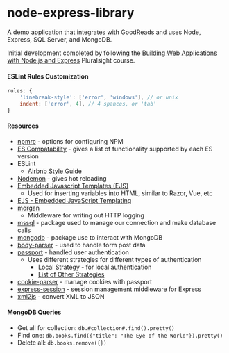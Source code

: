 # node-express-library
A demo application that integrates with GoodReads and uses Node, Express, SQL Server, and MongoDB.

Initial development completed by following the [Building Web Applications with Node.js and Express](https://app.pluralsight.com/library/courses/nodejs-express-web-applications-update/table-of-contents) Pluralsight course.

#### ESLint Rules Customization
``` javascript
rules: {
    'linebreak-style': ['error', 'windows'], // or unix
    indent: ['error', 4], // 4 spances, or 'tab'
}
```

#### Resources
- [npmrc](https://docs.npmjs.com/files/npmrc) - options for configuring NPM
- [ES Compatability](http://node.green) - gives a list of functionality supported by each ES version
- ESLint
    - [Airbnb Style Guide](https://github.com/airbnb/javascript)
- [Nodemon](https://nodemon.io) - gives hot reloading
- [Embedded Javascript Templates (EJS)](https://ejs.co/)
    - Used for inserting variables into HTML, similar to Razor, Vue, etc
- [EJS - Embedded JavaScript Templating](https://ejs.co/)
- [morgan](https://www.npmjs.com/package/morgan)
    - Middleware for writing out HTTP logging
- [mssql](https://www.npmjs.com/package/mssql) - package used to manage our connection and make database calls
- [mongodb](https://www.npmjs.com/package/mongodb) - package use to interact with MongoDB
- [body-parser](https://www.npmjs.com/package/body-parser) - used to handle form post data
- [passport](https://www.npmjs.com/package/passport) - handled user authentication
    - Uses different strategies for different types of authentication
        - Local Strategy - for local authentication
        - [List of Other Strategies](http://www.passportjs.org/)
- [cookie-parser](https://www.npmjs.com/package/cookie-parser) - manage cookies with passport
- [express-session](https://www.npmjs.com/package/cookieparser) - session management middleware for Express
- [xml2js](https://www.npmjs.com/package/xml2js) - convert XML to JSON

#### MongoDB Queries
- Get all for collection: `db.#collection#.find().pretty()`
- Find one: `db.books.find({"title": "The Eye of the World"}).pretty()`
- Delete all: `db.books.remove({})`